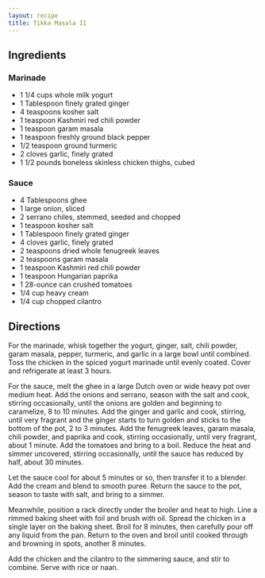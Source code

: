 ```yaml
---
layout: recipe
title: Tikka Masala II
---
```


## Ingredients

### Marinade

* 1 1/4 cups whole milk yogurt
* 1 Tablespoon finely grated ginger 
* 4 teaspoons kosher salt 
* 1 teaspoon Kashmiri red chili powder
* 1 teaspoon garam masala  
* 1 teaspoon freshly ground black pepper 
* 1/2 teaspoon ground turmeric
* 2 cloves garlic, finely grated 
* 1 1/2 pounds boneless skinless chicken thighs, cubed

### Sauce

* 4 Tablespoons ghee
* 1 large onion, sliced 
* 2 serrano chiles, stemmed, seeded and chopped 
* 1 teaspoon kosher salt 
* 1 Tablespoon finely grated ginger 
* 4 cloves garlic, finely grated 
* 2 teaspoons dried whole fenugreek leaves
* 2 teaspoons garam masala 
* 1 teaspoon Kashmiri red chili powder 
* 1 teaspoon Hungarian paprika 
* 1 28-ounce can crushed tomatoes 
* 1/4 cup heavy cream  
* 1/4 cup chopped cilantro

## Directions

For the marinade, whisk together the yogurt, ginger, salt, chili powder, garam masala, pepper, turmeric, and garlic in a large bowl until combined. Toss the chicken in the spiced yogurt marinade until evenly coated. Cover and refrigerate at least 3 hours.

For the sauce, melt the ghee in a large Dutch oven or wide heavy pot over medium heat. Add the onions and serrano, season with the salt and cook, stirring occasionally, until the onions are golden and beginning to caramelize, 8 to 10 minutes. Add the ginger and garlic and cook, stirring, until very fragrant and the ginger starts to turn golden and sticks to the bottom of the pot, 2 to 3 minutes. Add the fenugreek leaves, garam masala, chili powder, and paprika and cook, stirring occasionally, until very fragrant, about 1 minute. Add the tomatoes and bring to a boil. Reduce the heat and simmer uncovered, stirring occasionally, until the sauce has reduced by half, about 30 minutes.

Let the sauce cool for about 5 minutes or so, then transfer it to a blender. Add the cream and blend to smooth puree. Return the sauce to the pot, season to taste with salt, and bring to a simmer.

Meanwhile, position a rack directly under the broiler and heat to high. Line a rimmed baking sheet with foil and brush with oil. Spread the chicken in a single layer on the baking sheet. Broil for 8 minutes, then carefully pour off any liquid from the pan. Return to the oven and broil until cooked through and browning in spots, another 8 minutes.

Add the chicken and the cilantro to the simmering sauce, and stir to combine. Serve with rice or naan.
